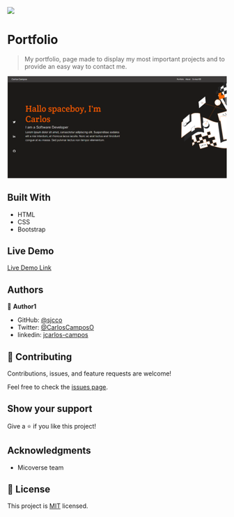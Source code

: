 ![](https://img.shields.io/badge/Microverse-blueviolet)

# Portfolio

> My portfolio, page made to display my most important projects and to provide an easy way to contact me.

![screenshot](./assets/images/screenshot.png)

## Built With

- HTML
- CSS
- Bootstrap

## Live Demo

[Live Demo Link](https://sjcco.github.io/portfolio/)


## Authors

👤 **Author1**

- GitHub: [@sjcco](https://github.com/sjcco)
- Twitter: [@CarlosCamposO](https://twitter.com/CarlosCamposO)
- linkedin: [jcarlos-campos](www.linkedin.com/in/jcarlos-campos)


## 🤝 Contributing

Contributions, issues, and feature requests are welcome!

Feel free to check the [issues page](https://github.com/sjcco/portfolio/issues).

## Show your support

Give a ⭐️ if you like this project!

## Acknowledgments

- Micoverse team

## 📝 License

This project is [MIT](lic.url) licensed.

